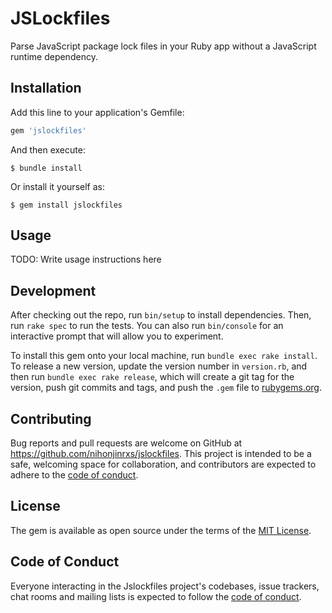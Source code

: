# JSLockfiles

Parse JavaScript package lock files in your Ruby app without
a JavaScript runtime dependency.

## Installation

Add this line to your application's Gemfile:

```ruby
gem 'jslockfiles'
```

And then execute:

    $ bundle install

Or install it yourself as:

    $ gem install jslockfiles

## Usage

TODO: Write usage instructions here

## Development

After checking out the repo, run `bin/setup` to install dependencies. Then, run `rake spec` to run the tests. You can also run `bin/console` for an interactive prompt that will allow you to experiment.

To install this gem onto your local machine, run `bundle exec rake install`. To release a new version, update the version number in `version.rb`, and then run `bundle exec rake release`, which will create a git tag for the version, push git commits and tags, and push the `.gem` file to [rubygems.org](https://rubygems.org).

## Contributing

Bug reports and pull requests are welcome on GitHub at https://github.com/nihonjinrxs/jslockfiles. This project is intended to be a safe, welcoming space for collaboration, and contributors are expected to adhere to the [code of conduct](https://github.com/nihonjinrxs/jslockfiles/blob/master/CODE_OF_CONDUCT.md).


## License

The gem is available as open source under the terms of the [MIT License](https://opensource.org/licenses/MIT).

## Code of Conduct

Everyone interacting in the Jslockfiles project's codebases, issue trackers, chat rooms and mailing lists is expected to follow the [code of conduct](https://github.com/nihonjinrxs/jslockfiles/blob/master/CODE_OF_CONDUCT.md).

